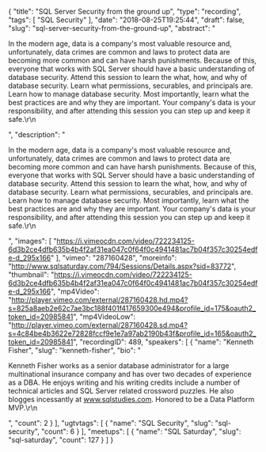 {
  "title": "SQL Server Security from the ground up",
  "type": "recording",
  "tags": [
    "SQL Security"
  ],
  "date": "2018-08-25T19:25:44",
  "draft": false,
  "slug": "sql-server-security-from-the-ground-up",
  "abstract": "<p>In the modern age, data is a company's most valuable resource and, unfortunately, data crimes are common and laws to protect data are becoming more common and can have harsh punishments. Because of this, everyone that works with SQL Server should have a basic understanding of database security. Attend this session to learn the what, how, and why of database security. Learn what permissions, securables, and principals are. Learn how to manage database security. Most importantly, learn what the best practices are and why they are important. Your company's data is your responsibility, and after attending this session you can step up and keep it safe.\r\n</p>",
  "description": "<p>In the modern age, data is a company's most valuable resource and, unfortunately, data crimes are common and laws to protect data are becoming more common and can have harsh punishments. Because of this, everyone that works with SQL Server should have a basic understanding of database security. Attend this session to learn the what, how, and why of database security. Learn what permissions, securables, and principals are. Learn how to manage database security. Most importantly, learn what the best practices are and why they are important. Your company's data is your responsibility, and after attending this session you can step up and keep it safe.\r\n</p>",
  "images": [
    "https://i.vimeocdn.com/video/722234125-6d3b2ce4dfb635b4b4f2af31ea047c0f64f0c4941481ac7b04f357c30254edfe-d_295x166"
  ],
  "vimeo": "287160428",
  "moreinfo": "http://www.sqlsaturday.com/794/Sessions/Details.aspx?sid=83772",
  "thumbnail": "https://i.vimeocdn.com/video/722234125-6d3b2ce4dfb635b4b4f2af31ea047c0f64f0c4941481ac7b04f357c30254edfe-d_295x166",
  "mp4Video": "http://player.vimeo.com/external/287160428.hd.mp4?s=825a8aeb2e62c7ae3bc188f401f417659300e494&profile_id=175&oauth2_token_id=20985841",
  "mp4VideoLow": "http://player.vimeo.com/external/287160428.sd.mp4?s=4c84be4b3622e72828fccf9e1e7a97ab2190b43f&profile_id=165&oauth2_token_id=20985841",
  "recordingID": 489,
  "speakers": [
    {
      "name": "Kenneth Fisher",
      "slug": "kenneth-fisher",
      "bio": "<p>Kenneth Fisher works as a senior database administrator for a large multinational insurance company and has over two decades of experience as a DBA. He enjoys writing and his writing credits include a number of technical articles and SQL Server related crossword puzzles. He also blogges incessantly at www.sqlstudies.com. Honored to be a Data Platform MVP.\r\n</p>",
      "count": 2
    }
  ],
  "ugtvtags": [
    {
      "name": "SQL Security",
      "slug": "sql-security",
      "count": 6
    }
  ],
  "meetups": [
    {
      "name": "SQL Saturday",
      "slug": "sql-saturday",
      "count": 127
    }
  ]
}